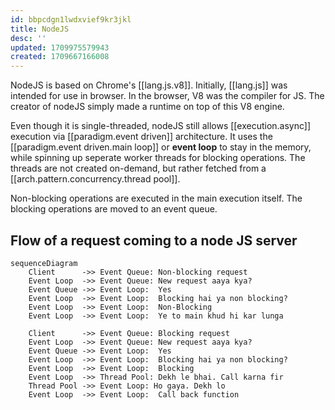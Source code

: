 ```yaml
---
id: bbpcdgn1lwdxvief9kr3jkl
title: NodeJS
desc: ''
updated: 1709975579943
created: 1709667166008
---
```


NodeJS is based on Chrome's [[lang.js.v8]]. Initially, [[lang.js]] was intended for use in browser. In the browser, V8 was the compiler for JS. The creator of nodeJS simply made a runtime on top of this V8 engine.

Even though it is single-threaded, nodeJS still allows [[execution.async]] execution via [[paradigm.event driven]] architecture. It uses the [[paradigm.event driven.main loop]] or **event loop** to stay in the memory, while spinning up seperate worker threads for blocking operations. The threads are not created on-demand, but rather fetched from a [[arch.pattern.concurrency.thread pool]].

Non-blocking operations are executed in the main execution itself. The blocking operations are moved to an event queue.

## Flow of a request coming to a node JS server

```mermaid
sequenceDiagram
    Client      ->> Event Queue: Non-blocking request
    Event Loop  ->> Event Queue: New request aaya kya?
    Event Queue ->> Event Loop:  Yes
    Event Loop  ->> Event Loop:  Blocking hai ya non blocking?
    Event Loop  ->> Event Loop:  Non-Blocking
    Event Loop  ->> Event Loop:  Ye to main khud hi kar lunga

    Client      ->> Event Queue: Blocking request
    Event Loop  ->> Event Queue: New request aaya kya?
    Event Queue ->> Event Loop:  Yes
    Event Loop  ->> Event Loop:  Blocking hai ya non blocking?
    Event Loop  ->> Event Loop:  Blocking
    Event Loop  ->> Thread Pool: Dekh le bhai. Call karna fir
    Thread Pool ->> Event Loop: Ho gaya. Dekh lo
    Event Loop  ->> Event Loop:  Call back function    
```


